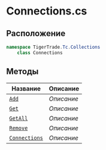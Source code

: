 
# Connections.cs
## Расположение
```csharp
namespace TigerTrade.Tc.Collections  
    class Connections
```

## Методы
| Название | Описание |
| --- | --- |
| [`Add`](./Методы/Add.md) | *Описание* |
| [`Get`](./Методы/Get.md) | *Описание* |
| [`GetAll`](./Методы/GetAll.md) | *Описание* |
| [`Remove`](./Методы/Remove.md) | *Описание* |
| [`Connections`](./Методы/Connections.md) | *Описание* |
